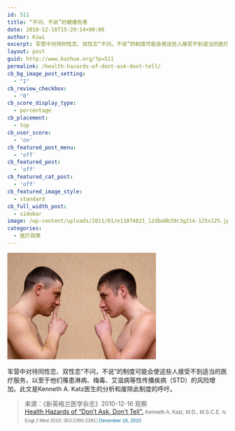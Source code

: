 ```yaml
---
id: 511
title: “不问、不说”的健康危害
date: 2010-12-16T15:29:14+00:00
author: Kiwi
excerpt: 军营中对待同性恋、双性恋“不问，不说”的制度可能会使这些人接受不到适当的医疗服务，以至于他们罹患淋病、梅毒、艾滋病等性传播疾病（STD）的风险增加。此文是Kenneth A. Katz医生的分析和废除此制度的呼吁。
layout: post
guid: http://www.bazhua.org/?p=511
permalink: /health-hazards-of-dont-ask-dont-tell/
cb_bg_image_post_setting:
  - "1"
cb_review_checkbox:
  - "0"
cb_score_display_type:
  - percentage
cb_placement:
  - top
cb_user_score:
  - 'on'
cb_featured_post_menu:
  - 'off'
cb_featured_post:
  - 'off'
cb_featured_cat_post:
  - 'off'
cb_featured_image_style:
  - standard
cb_full_width_post:
  - sidebar
image: /wp-content/uploads/2011/01/e11074821_12dba0b39c3g214-125x125.jpg
categories:
  - 医疗政策
---
```

[<img class="size-full wp-image-512 alignnone" title="e11074821_12dba0b39c3g214" src="/wp-content/uploads/2011/01/e11074821_12dba0b39c3g214.jpg" alt="" width="340" height="244" />](/wp-content/uploads/2011/01/e11074821_12dba0b39c3g214.jpg)

[](/wp-content/uploads/2011/01/e11074821_12dba0b39c3g214.jpg)军营中对待同性恋、双性恋“不问，不说”的制度可能会使这些人接受不到适当的医疗服务，以至于他们罹患淋病、梅毒、艾滋病等性传播疾病（STD）的风险增加。此文是Kenneth A. Katz医生的分析和废除此制度的呼吁。

> <div id="_mcePaste">
>   来源：《新英格兰医学杂志》2010-12-16 观察
> </div>
> 
> <div id="_mcePaste">
>   <a href="http://www.nejm.org/doi/full/10.1056/NEJMp1012496" target="_self">Health Hazards of “Don&#8217;t Ask, Don&#8217;t Tell”.</a> <span style="font-family: arial, sans-serif; line-height: 18px; font-size: 12px; color: #666666;">Kenneth A. Katz, M.D., M.S.C.E. </span><span style="font-family: arial, sans-serif; line-height: 18px; font-size: 12px; color: #666666;"><span class="citation" style="outline-width: 0px; outline-style: initial; outline-color: initial; font-weight: inherit; font-style: inherit; font-size: 11px; vertical-align: baseline; padding: 0px; margin: 0px; border: 0px initial initial;">N Engl J Med 2010; 363:2380-2381</span><a style="margin-top: 0px; margin-right: 0px; margin-bottom: 0px; margin-left: 3px; padding-top: 0px; padding-right: 0px; padding-bottom: 0px; padding-left: 3px; border-top-width: 0px; border-right-width: 0px; border-bottom-width: 0px; border-left-width: 1px; border-style: initial; border-color: initial; outline-width: 0px; outline-style: initial; outline-color: initial; font-weight: inherit; font-style: inherit; font-size: 11px; vertical-align: baseline; color: #006892; text-decoration: none; border-left-style: solid; border-left-color: #999999;" href="http://www.nejm.org/toc/nejm/363/25/">December 16, 2010</a></span>
> </div>
